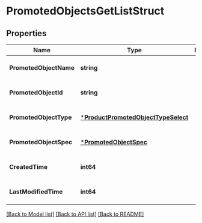 # PromotedObjectsGetListStruct

## Properties
Name | Type | Description | Notes
------------ | ------------- | ------------- | -------------
**PromotedObjectName** | **string** |  | [optional] [default to null]
**PromotedObjectId** | **string** |  | [optional] [default to null]
**PromotedObjectType** | [***ProductPromotedObjectTypeSelect**](ProductPromotedObjectTypeSelect.md) |  | [optional] [default to null]
**PromotedObjectSpec** | [***PromotedObjectSpec**](promoted_object_spec.md) |  | [optional] [default to null]
**CreatedTime** | **int64** |  | [optional] [default to null]
**LastModifiedTime** | **int64** |  | [optional] [default to null]

[[Back to Model list]](../README.md#documentation-for-models) [[Back to API list]](../README.md#documentation-for-api-endpoints) [[Back to README]](../README.md)


